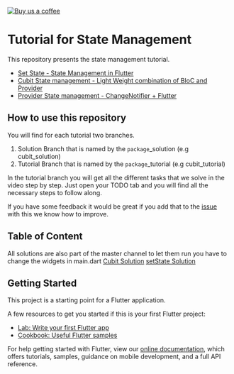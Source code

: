 [![Buy us a coffee](https://img.shields.io/badge/Buy%20us%20a%20coffee-Thanks-green?style=flat)](https://www.buymeacoffee.com/sBGXj7Pl4)

# Tutorial for State Management
This repository presents the state management tutorial.
- [Set State - State Management in Flutter](https://youtu.be/nDwH7iskkHA)
- [Cubit State management - Light Weight combination of BloC and Provider](https://youtu.be/e6x41c2fY7w)
- [Provider State management - ChangeNotifier + Flutter](https://www.youtube.com/watch?v=hwv31bNdSt4)

## How to use this repository
You will find for each tutorial two branches.
1. Solution Branch that is named by the `package`_solution (e.g cubit_solution)
2. Tutorial Branch that is named by the `package`_tutorial (e.g cubit_tutorial)

In the tutorial branch you will get all the different tasks that we solve in
the video step by step. Just open your TODO tab and you will find all the 
necessary steps to follow along.

If you have some feedback it would be great if you add that to the [issue](https://github.com/md-weber/state_tutorials/issues/1)
with this we know how to improve.

## Table of Content
All solutions are also part of the master channel
to let them run you have to change the widgets in main.dart
[Cubit Solution](./lib/cubit)
[setState Solution](./lib/setState)


## Getting Started

This project is a starting point for a Flutter application.

A few resources to get you started if this is your first Flutter project:

- [Lab: Write your first Flutter app](https://flutter.dev/docs/get-started/codelab)
- [Cookbook: Useful Flutter samples](https://flutter.dev/docs/cookbook)

For help getting started with Flutter, view our
[online documentation](https://flutter.dev/docs), which offers tutorials,
samples, guidance on mobile development, and a full API reference.
